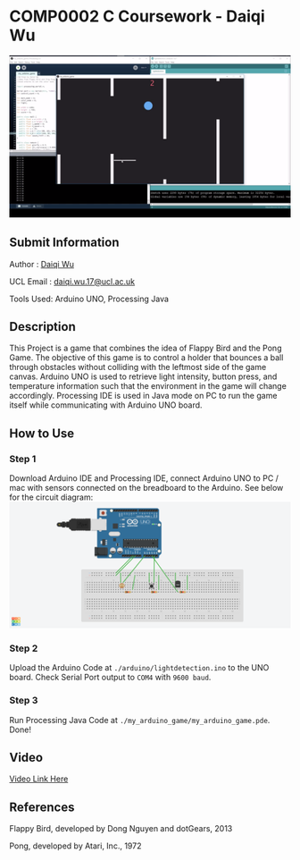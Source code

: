 # COMP0002 C Coursework - Daiqi Wu

![Screenshot](./img/screenshot.png)

## Submit Information

Author : [Daiqi Wu](https://wudaiqi.com)

UCL Email : [daiqi.wu.17@ucl.ac.uk](mailto:daiqi.wu.17@ucl.ac.uk)

Tools Used: Arduino UNO, Processing Java

## Description
This Project is a game that combines the idea of Flappy Bird and the Pong Game. The objective of this game is to control a holder that bounces a ball through obstacles without colliding with the leftmost side of the game canvas. Arduino UNO is used to retrieve light intensity, button press, and temperature information such that the environment in the game will change accordingly. Processing IDE is used in Java mode on PC to run the game itself while communicating with Arduino UNO board.

## How to Use

### Step 1
Download Arduino IDE and Processing IDE, connect Arduino UNO to PC / mac  with sensors connected on the breadboard to the Arduino. See below for the circuit diagram:
![Diagram](./img/diagram.png)

### Step 2
Upload the Arduino Code at `./arduino/lightdetection.ino` to the UNO board. Check Serial Port output to `COM4` with `9600 baud`.

### Step 3
Run Processing Java Code at `./my_arduino_game/my_arduino_game.pde`. Done!

## Video
[Video Link Here](https://mediacentral.ucl.ac.uk/Play/15452)

## References

Flappy Bird, developed by Dong Nguyen and dotGears, 2013

Pong, developed by Atari, Inc., 1972



